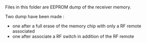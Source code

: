 Files in this folder are EEPROM dump of the receiver memory.

Two dump have been made :
- one after a full erase of the memory chip with only a RF remote associated
- one after associate a RF switch in addition of the RF remote 